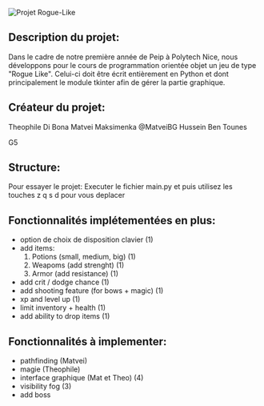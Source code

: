 ![Projet Rogue-Like](https://github.com/MatveiBG/rogue_project/blob/main/baniere_readme_rogue.png)

## Description du projet:
Dans le cadre de notre première année de Peip à Polytech Nice, nous développons pour le cours de programmation orientée objet un jeu de type "Rogue Like". Celui-ci doit être écrit entièrement en Python et dont principalement le module tkinter afin de gérer la partie graphique.

## Créateur du projet:

Theophile Di Bona
Matvei Maksimenka @MatveiBG
Hussein Ben Tounes

G5

## Structure:

Pour essayer le projet:
Executer le fichier main.py et puis utilisez les touches z q s d pour vous deplacer

## Fonctionnalités implétementées en plus:
- option de choix de disposition clavier (1)
- add items:
    1. Potions (small, medium, big) (1)
    2. Weapoms (add strenght) (1)
    3. Armor (add resistance) (1)
- add crit / dodge chance (1)
- add shooting feature (for bows + magic) (1)
- xp and level up (1)
- limit inventory + health (1)
- add ability to drop items (1)
## Fonctionnalités à implementer:
- pathfinding (Matvei)
- magie (Theophile) 
- interface graphique (Mat et Theo) (4)
- visibility fog (3)
- add boss